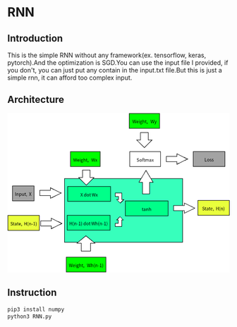 # RNN
## Introduction
This is the simple RNN without any framework(ex. tensorflow, keras, pytorch).And the optimization is SGD.You can use the input file I provided, if you don't, you can just put any contain in the input.txt file.But this is just a simple rnn, it can afford too complex input.

## Architecture
![](./RNN_architecture.png)

## Instruction
```
pip3 install numpy
python3 RNN.py
```
